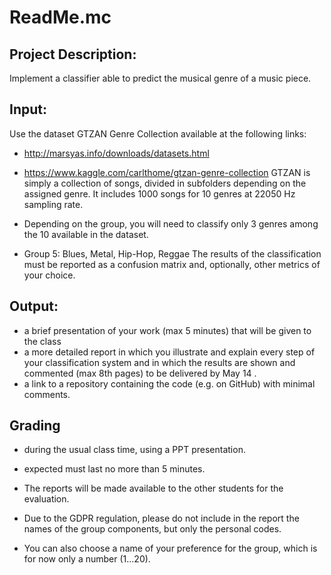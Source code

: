 # ReadMe.mc

## Project Description:
Implement a classifier able to predict the musical genre of a music piece.

## Input:
Use the dataset GTZAN Genre Collection available at the following links:
- http://marsyas.info/downloads/datasets.html
- https://www.kaggle.com/carlthome/gtzan-genre-collection
GTZAN is simply a collection of songs, divided in subfolders depending on the assigned genre. It includes 1000 songs for 10 genres at 22050 Hz sampling rate.

- Depending on the group, you will need to classify only 3 genres among the 10 available in the dataset.
- Group 5: Blues, Metal, Hip-Hop, Reggae 
The results of the classification must be reported as a confusion matrix and, optionally, other metrics of your choice.


## Output:
- a brief presentation of your work (max 5 minutes) that will be given to the class
- a more detailed report in which you illustrate and explain every step of your
classification system and in which the results are shown and commented (max 8th pages) to be delivered by May 14 .
- a link to a repository containing the code (e.g. on GitHub) with minimal comments.

## Grading
* during the usual class time, using a PPT presentation. 
* expected must last no more than 5 minutes.

* The reports will be made available to the other students for the evaluation. 
* Due to the GDPR regulation, please do not include in the report the names of the group components, but only the personal codes. 
* You can also choose a name of your preference for the group, which is for now only a number (1...20).
